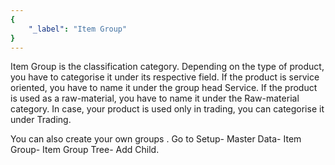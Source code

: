 ```yaml
---
{
	"_label": "Item Group"
}
---
```


Item Group is the classification category. Depending on the type of product, you have to categorise it under its respective field. If the product is service oriented, you have to name it under the group head Service. If the product is used as a raw-material, you have to name it under the Raw-material category. In case, your product is used only in trading, you can categorise it under Trading. 

You can also create your own groups . Go to Setup- Master Data- Item Group- Item Group Tree- Add Child.
